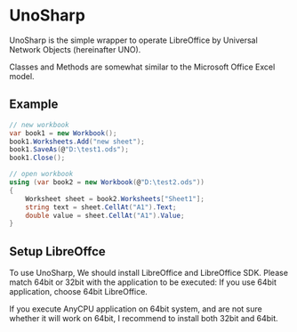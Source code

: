 # UnoSharp

UnoSharp is the simple wrapper to operate LibreOffice by Universal Network Objects (hereinafter UNO).

Classes and Methods are somewhat similar to the Microsoft Office Excel model.

## Example

```cs
// new workbook
var book1 = new Workbook();
book1.Worksheets.Add("new sheet");
book1.SaveAs(@"D:\test1.ods");
book1.Close();

// open workbook
using (var book2 = new Workbook(@"D:\test2.ods"))
{
    Worksheet sheet = book2.Worksheets["Sheet1"];
    string text = sheet.CellAt("A1").Text;
    double value = sheet.CellAt("A1").Value;
}
```

## Setup LibreOffce

To use UnoSharp, We should install LibreOffice and LibreOffice SDK.
Please match 64bit or 32bit with the application to be executed: If you use 64bit application, choose 64bit LibreOffice.

If you execute AnyCPU application on 64bit system, and are not sure whether it will work on 64bit, I recommend to install both 32bit and 64bit.
